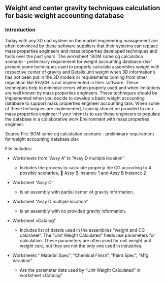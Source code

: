 ## Weight and center gravity techniques calculation for basic weight accounting database

### Introduction

Today with any 3D cad system on the market engineering management are often convinced by these software suppliers that their systems can replace mass properties engineers and mass properties developed techniques and tools over the past years.
The worksheet “BOM some cg calculation scenario - preliminary requirement for weight accounting database.xlsx” present some techniques used to properly calculate assemblies weight with respective center of gravity and Details unit weight when 3D information’s has not been put in the 3D models or requirements coming from other regulation like REACH is not implemented in their software. These techniques help to minimise errors when properly used and when limitations are well known by mass properties engineers.
These techniques should be implemented when you decide to develop a basic weight accounting database to support mass properties engineer accounting task. When some of these techniques are implemented, training should be provided to non mass properties engineer if your intent is to use these engineers to populate the database in a collaborative work Environment with mass properties engineer.

Source File: BOM some cg calculation scenario - preliminary requirement for weight accounting database.xlsx

File Includes:
- Worksheets from “Assy A” to “Assy D multiple location”
   - Includes the process to calculate properly the CG according to 4 possible scenarios,
	Assy B instance 1 and Assy B instance 2
- Worksheet “Assy C”
  - Is an assembly with partial center of gravity information.

- Worksheet “Assy D multiple location”
  - Is an assembly with no provided gravity information.

- Worksheet «Catalog"
  - Includes list of details used in the assemblies “weight and CG calcsheet”. The “Unit Weight Calculated” fields use parameters for calculation. These parameters are often used for unit weight unit weight calc, but they are not the only one used in industries.

- Worksheets " Material Spec", “Chemical Finish”, “Paint Spec”, “Mfg Variation”
  - Are the parameter data used by “Unit Weight Calculated” in worksheet «Catalog"
